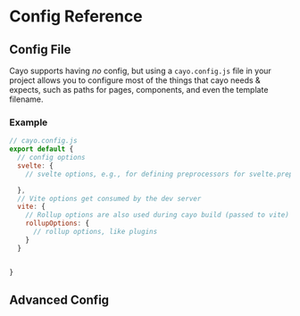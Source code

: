 # Config Reference


## Config File
Cayo supports having _no_ config, but using a `cayo.config.js` file in your project allows you to configure most of the things that cayo needs & expects, such as paths for pages, components, and even the template filename.


### Example
```js
// cayo.config.js
export default {
  // config options
  svelte: {
    // svelte options, e.g., for defining preprocessors for svelte.preprocess

  },
  // Vite options get consumed by the dev server
  vite: {
    // Rollup options are also used during cayo build (passed to vite)
    rollupOptions: {
      // rollup options, like plugins
    }
  }


}
```

## Advanced Config